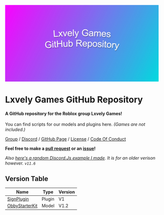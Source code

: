 <img src="Extras/repository-open-graph-template.jpg" width="500">

# Lxvely Games GitHub Repository 
#### A GitHub repository for the Roblox group Lxvely Games!
You can find scripts for our models and plugins here. *(Games are not included.)*

[Group](https://www.roblox.com/groups/8768440/Lxvely-Games#!/about) / [Discord](https://discord.gg/gXnQsR7su3) / [GitHub Page](https://jacobhumston.github.io/LxvelyGames/) / [License](https://github.com/jacobhumston/LxvelyGames/blob/Main/LICENSE) / [Code Of Conduct](https://github.com/jacobhumston/LxvelyGames/blob/Main/CODE_OF_CONDUCT.md)

**Feel free to make a [pull request](https://github.com/jacobhumston/LxvelyGames/pulls) or an [issue](https://github.com/jacobhumston/LxvelyGames/issues)!**

*Also [here's a random Discord.Js example I made](https://gist.github.com/jacobhumston/08c5f7adf32368bb01d164faeed5acc5). It is for an older verison however. `v11.6`*

## Version Table
Name | Type | Version
------------ | ------------ | ------------
[SignPlugin](https://www.roblox.com/library/6304018498) | Plugin | V1
[ObbyStarterKit](https://www.roblox.com/library/6516383538/) | Model | V1.2



